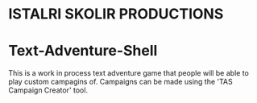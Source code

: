 # ISTALRI SKOLIR PRODUCTIONS

# Text-Adventure-Shell

This is a work in process text adventure game that people will be able to play custom campagins of. Campaigns can be made using the 'TAS
Campaign Creator' tool.

